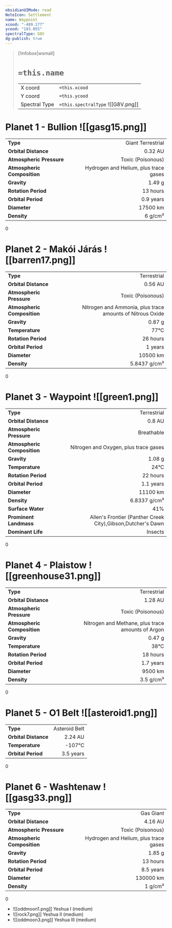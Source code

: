 ```yaml
---
obsidianUIMode: read
NoteIcon: Settlement
name: Waypoint
xcood: "-489.177"
ycood: "183.055"
spectralType: G8V
dg-publish: true
---
```

> [!infobox|wsmall]
> # `=this.name`
> | | |
> | - | - |
> | X coord | `=this.xcood` |
> | Y coord| `=this.ycood` |
> | Spectral Type | `=this.spectralType` ![[G8V.png]] |

# Planet 1 - Bullion ![[gasg15.png]]
|                             |                           |
| --------------------------- | -------------------------:|
| **Type**                    |             Giant Terrestrial |
| **Orbital Distance**        |   0.32 AU |
| **Atmospheric Pressure**    |       Toxic (Poisonous) |
| **Atmospheric Composition** |      Hydrogen and Helium, plus trace gases |
| **Gravity**                 |        1.49 g |
| **Rotation Period**         |  13 hours |
| **Orbital Period** | 0.9 years |
| **Diameter**                |      17500 km | 
| **Density**                 |    6 g/cm³ |



0



# Planet 2 - Makói Járás ![[barren17.png]]
|                             |                           |
| --------------------------- | -------------------------:|
| **Type**                    |             Terrestrial |
| **Orbital Distance**        |   0.56 AU |
| **Atmospheric Pressure**    |       Toxic (Poisonous) |
| **Atmospheric Composition** |      Nitrogen and Ammonia, plus trace amounts of Nitrous Oxide |
| **Gravity**                 |        0.87 g |
| **Temperature**             |    77°C |
| **Rotation Period**         |  26 hours |
| **Orbital Period** | 1 years |
| **Diameter**                |      10500 km | 
| **Density**                 |    5.8437 g/cm³ |



0



# Planet 3 - Waypoint ![[green1.png]]
|                             |                           |
| --------------------------- | -------------------------:|
| **Type**                    |             Terrestrial |
| **Orbital Distance**        |   0.8 AU |
| **Atmospheric Pressure**    |       Breathable |
| **Atmospheric Composition** |      Nitrogen and Oxygen, plus trace gases |
| **Gravity**                 |        1.08 g |
| **Temperature**             |    24°C |
| **Rotation Period**         |  22 hours |
| **Orbital Period** | 1.1 years |
| **Diameter**                |      11100 km | 
| **Density**                 |    6.8337 g/cm³ |
| **Surface Water**           |           41% | 
| **Prominent Landmass**      |         Allen's Frontier (Panther Creek City),Gibson,Dutcher's Dawn | 
| **Dominant Life**           |         Insects |



0



# Planet 4 - Plaistow ![[greenhouse31.png]]
|                             |                           |
| --------------------------- | -------------------------:|
| **Type**                    |             Terrestrial |
| **Orbital Distance**        |   1.28 AU |
| **Atmospheric Pressure**    |       Toxic (Poisonous) |
| **Atmospheric Composition** |      Nitrogen and Methane, plus trace amounts of Argon |
| **Gravity**                 |        0.47 g |
| **Temperature**             |    38°C |
| **Rotation Period**         |  18 hours |
| **Orbital Period** | 1.7 years |
| **Diameter**                |      9500 km | 
| **Density**                 |    3.5 g/cm³ |



0



# Planet 5 - O1 Belt ![[asteroid1.png]]
|                             |                           |
| --------------------------- | -------------------------:|
| **Type**                    |             Asteroid Belt |
| **Orbital Distance**        |   2.24 AU |
| **Temperature**             |    -107°C |
| **Orbital Period** | 3.5 years |



0



# Planet 6 - Washtenaw ![[gasg33.png]]
|                             |                           |
| --------------------------- | -------------------------:|
| **Type**                    |             Gas Giant |
| **Orbital Distance**        |   4.16 AU |
| **Atmospheric Pressure**    |       Toxic (Poisonous) |
| **Atmospheric Composition** |      Hydrogen and Helium, plus trace gases |
| **Gravity**                 |        1.85 g |
| **Rotation Period**         |  13 hours |
| **Orbital Period** | 8.5 years |
| **Diameter**                |      130000 km | 
| **Density**                 |    1 g/cm³ |



0

- ![[oddmoon1.png]] Yeshua I (medium)
- ![[rock7.png]] Yeshua II (medium)
- ![[oddmoon3.png]] Yeshua III (medium)


